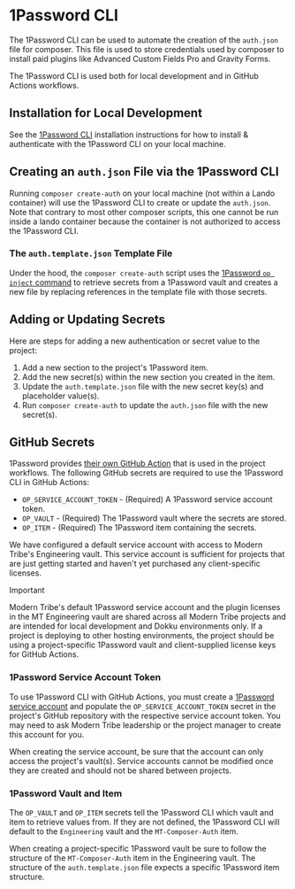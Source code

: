 # 1Password CLI

The 1Password CLI can be used to automate the creation of the `auth.json` file for composer. This file is used to store 
credentials used by composer to install paid plugins like Advanced Custom Fields Pro and Gravity Forms.

The 1Password CLI is used both for local development and in GitHub Actions workflows.

## Installation for Local Development

See the [1Password CLI](https://developer.1password.com/docs/cli/get-started/) installation instructions for how to 
install & authenticate with the 1Password CLI on your local machine.

## Creating an `auth.json` File via the 1Password CLI

Running `composer create-auth` on your local machine (not within a Lando container) will use the 1Password CLI to 
create or update the `auth.json`. Note that contrary to most other composer scripts, this one cannot be run inside a 
lando container because the container is not authorized to access the 1Password CLI.

### The `auth.template.json` Template File

Under the hood, the `composer create-auth` script uses the [1Password `op inject` command](https://developer.1password.com/docs/cli/reference/commands/inject)
to retrieve secrets from a 1Password vault and creates a new file by replacing references in the template file with 
those secrets.

## Adding or Updating Secrets

Here are steps for adding a new authentication or secret value to the project:
1. Add a new section to the project's 1Password item.
2. Add the new secret(s) within the new section you created in the item.
3. Update the `auth.template.json` file with the new secret key(s) and placeholder value(s).
4. Run `composer create-auth` to update the `auth.json` file with the new secret(s).

## GitHub Secrets

1Password provides [their own GitHub Action](https://github.com/1Password/install-cli-action) that is used in the 
project workflows. The following GitHub secrets are required to use the 1Password CLI in GitHub Actions:
* `OP_SERVICE_ACCOUNT_TOKEN` - (Required) A 1Password service account token.
* `OP_VAULT` - (Required) The 1Password vault where the secrets are stored.
* `OP_ITEM` - (Required) The 1Password item containing the secrets.

We have configured a default service account with access to Modern Tribe's Engineering vault. This service account is
sufficient for projects that are just getting started and haven't yet purchased any client-specific licenses.

> [!IMPORTANT]
> Modern Tribe's default 1Password service account and the plugin licenses in the MT Engineering vault are shared 
> across all Modern Tribe projects and are intended for local development and Dokku environments only. If a project is 
> deploying to other hosting environments, the project should be using a project-specific 1Password vault and 
> client-supplied license keys for GitHub Actions.

### 1Password Service Account Token

To use 1Password CLI with GitHub Actions, you must create a [1Password service account](https://developer.1password.com/docs/service-accounts/get-started) 
and populate the `OP_SERVICE_ACCOUNT_TOKEN` secret in the project's GitHub repository with the respective service 
account token. You may need to ask Modern Tribe leadership or the project manager to create this account for you.

When creating the service account, be sure that the account can only access the project's vault(s). Service accounts
cannot be modified once they are created and should not be shared between projects.

### 1Password Vault and Item

The `OP_VAULT` and `OP_ITEM` secrets tell the 1Password CLI which vault and item to retrieve values from. If they are
not defined, the 1Password CLI will default to the `Engineering` vault and the `MT-Composer-Auth` item.

When creating a project-specific 1Password vault be sure to follow the structure of the `MT-Composer-Auth` item in the
Engineering vault. The structure of the `auth.template.json` file expects a specific 1Password item structure.
